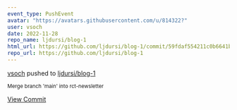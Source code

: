 ```yaml
---
event_type: PushEvent
avatar: "https://avatars.githubusercontent.com/u/814322?"
user: vsoch
date: 2022-11-28
repo_name: ljdursi/blog-1
html_url: https://github.com/ljdursi/blog-1/commit/59fdaf554211c0b6641bb26e6b0c9bb6cf77a0f5
repo_url: https://github.com/ljdursi/blog-1
---
```


<a href='https://github.com/vsoch' target='_blank'>vsoch</a> pushed to <a href='https://github.com/ljdursi/blog-1' target='_blank'>ljdursi/blog-1</a>

<small>Merge branch 'main' into rct-newsletter</small>

<a href='https://github.com/ljdursi/blog-1/commit/59fdaf554211c0b6641bb26e6b0c9bb6cf77a0f5' target='_blank'>View Commit</a>